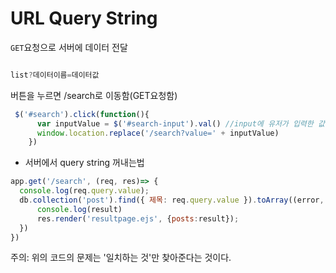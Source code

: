 # URL Query String


```GET```요청으로 서버에 데이터 전달

```js

list?데이터이름=데이터값 
```

버튼을 누르면 /search로 이동함(GET요청함)

```js
 $('#search').click(function(){
      var inputValue = $('#search-input').val() //input에 유저가 입력한 값 
      window.location.replace('/search?value=' + inputValue)
    })
```



- 서버에서 query string 꺼내는법

```js
app.get('/search', (req, res)=> {
  console.log(req.query.value);
  db.collection('post').find({ 제목: req.query.value }).toArray((error, result)=> {
      console.log(result)
      res.render('resultpage.ejs', {posts:result});
  })
})
```

주의: 위의 코드의 문제는 '일치하는 것'만 찾아준다는 것이다. 

